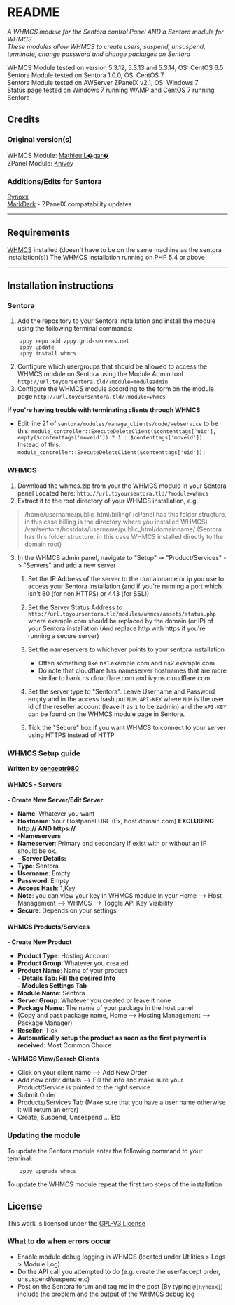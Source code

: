 # README #
_A WHMCS module for the Sentora control Panel AND a Sentora module for WHMCS_  
_These modules allow WHMCS to create users, suspend, unsuspend, terminate, change password and change packages on Sentora_

WHMCS Module tested on version 5.3.12, 5.3.13 and 5.3.14, OS: CentOS 6.5  
Sentora Module tested on Sentora 1.0.0, OS: CentOS 7  
Sentora Module tested on AWServer ZPanelX v2.1, OS: Windows 7  
Status page tested on Windows 7 running WAMP and CentOS 7 running Sentora


## Credits ##

### Original version(s) ###
WHMCS Module: [Mathieu L�gar�](mailto:levelkro@yahoo.ca)  
ZPanel Module: [Knivey](https://github.com/knivey/)

### Additions/Edits for Sentora ###
[Rynoxx](https://github.com/rynoxx)  
[MarkDark](http://forums.sentora.org/member.php?action=profile&uid=307) - ZPanelX compatability updates  

- - -

## Requirements ##
[WHMCS](http://whmcs.com/ "WHMCS Website") installed (doesn't have to be on the same machine as the sentora installation(s))
The WHMCS installation running on PHP 5.4 or above

- - -

## Installation instructions ##

### Sentora ###
1. Add the repository to your Sentora installation and install the module using the following terminal commands:  
```
	zppy repo add zppy.grid-servers.net
	zppy update
	zppy install whmcs
```
2. Configure which usergroups that should be allowed to access the WHMCS module on Sentora using the Module Admin tool `http://url.toyoursentora.tld/?module=moduleadmin`
3. Configure the WHMCS module according to the form on the module page `http://url.toyoursentora.tld/?module=whmcs`

**If you're having trouble with terminating clients through WHMCS**
* Edit line 21 of `sentora/modules/manage_clients/code/webservice` to be this:
`module_controller::ExecuteDeleteClient($contenttags['uid'], empty($contenttags['moveid']) ? 1 : $contenttags['moveid']);`
Instead of this.
`module_controller::ExecuteDeleteClient($contenttags['uid']);`

### WHMCS ###

1. Download the whmcs.zip from your the WHMCS module in your Sentora panel Located here: `http://url.toyoursentora.tld/?module=whmcs`
2. Extract it to the root directory of your WHMCS installation, e.g.
> /home/username/public_html/billing/ (cPanel has this folder structure, in this case billing is the directory where you installed WHMCS)  
> /var/sentora/hostdata/username/public_html/domainname/ (Sentora has this folder structure, in this case WHMCS installed directly to the domain root)  

3. In the WHMCS admin panel, navigate to "Setup" -> "Product/Services" -> "Servers" and add a new server
	1. Set the IP Address of the server to the domainname or ip you use to access your Sentora installation (and if you're running a port which isn't 80 (for non HTTPS) or 443 (for SSL))

	2. Set the Server Status Address to `http://url.toyoursentora.tld/modules/whmcs/assets/status.php` where example.com should be replaced by the domain (or IP) of your Sentora installation (And replace http with https if you're running a secure server)

	3. Set the nameservers to whichever points to your sentora installation
		* Often something like ns1.example.com and ns2.example.com
		* Do note that cloudflare has nameserver hostnames that are more similar to hank.ns.cloudflare.com and ivy.ns.cloudflare.com

	4. Set the server type to "Sentora". Leave Username and Password empty and in the access hash put `NUM,API-KEY` where `NUM` is the user id of the reseller account (leave it as `1` to be zadmin) and the `API-KEY` can be found on the WHMCS module page in Sentora.

	5. Tick the "Secure" box if you want WHMCS to connect to your server using HTTPS instead of HTTP

### WHMCS Setup guide ###
**Written by [conceptr980](http://forums.sentora.org/member.php?action=profile&uid=1196 "Conceptr980s profile on the Sentora forum")**

#### WHMCS - Servers ####
**- Create New Server/Edit Server**
* **Name**: Whatever you want
* **Hostname**: Your Hostpanel URL (Ex, host.domain.com) **EXCLUDING http:// AND https://**
* **-Nameservers**
* **Nameserver**: Primary and secondary if exist with or without an IP should be ok.
* **- Server Details:**
* **Type**: Sentora
* **Username**: Empty
* **Password**: Empty
* **Access Hash**: 1,Key
* **Note**: you can view your key in WHMCS module in your Home --> Host Management --> WHMCS --> Toggle API Key Visibility
* **Secure**: Depends on your settings

#### WHMCS Products/Services ####
**- Create New Product**
* **Product Type**: Hosting Account
* **Product Group**: Whatever you created
* **Product Name**: Name of your product  
**- Details Tab: Fill the desired Info**  
**- Modules Settings Tab**
* **Module Name**: Sentora
* **Server Group**: Whatever you created or leave it none
* **Package Name**: The name of your package in the host panel
* (Copy and past package name, Home --> Hosting Management --> Package Manager)
* **Reseller**: Tick
* **Automatically setup the product as soon as the first payment is received**: Most Common Choice

**- WHMCS View/Search Clients**
* Click on your client name --> Add New Order
* Add new order details --> Fill the info and make sure your Product/Service is pointed to the right service
* Submit Order
* Products/Services Tab (Make sure that you have a user name otherwise it will return an error)
* Create, Suspend, Unsespend ... Etc

### Updating the module ###
To update the Sentora module enter the following command to your terminal:  
```
	zppy upgrade whmcs
```  
To update the WHMCS module repeat the first two steps of the installation

## License ##

This work is licensed under the [GPL-V3 License](LICENSE)

### What to do when errors occur ###
* Enable module debug logging in WHMCS (located under Utilities > Logs > Module Log)
* Do the API call you attempted to do (e.g. create the user/accept order, unsuspend/suspend etc)
* Post on the Sentora forum and tag me in the post (By typing `@[Rynoxx]`) include the problem and the output of the WHMCS debug log
